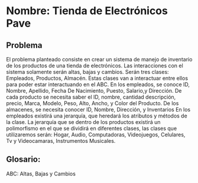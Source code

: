 # Nombre: Tienda de Electrónicos Pave

## Problema
El problema planteado consiste en crear un sistema de manejo de inventario de los productos de una tienda de electrónicos. Las interacciones con el sistema solamente serán altas, bajas y cambios. Serán tres clases: Empleados, Productos, Almacén. Estas clases van a interactuar entre ellos para poder estar interactuando en el ABC. 
En los empleados, se conoce ID, Nombre, Apellido, Fecha De Nacimiento, Puesto, Salario,y Dirección. 
De cada producto se necesita saber el ID, nombre, cantidad descripción, precio, Marca, Modelo, Peso, Alto, Ancho, y Color del Producto. 
De los almacenes, se necesita conocer ID, Nombre, Dirección, y Inventarios 
En los empleados existirá una jerarquía, que heredará los atributos y métodos de la clase. La jerarquía que se dentro de los productos existirá un polimorfismo en el que se dividirá en diferentes clases, las clases que utilizaremos serán: Hogar, Audio, Computadoras, Videojuegos, Celulares, Tv y Videocamaras, Instrumentos Musicales. 



## Glosario:
ABC: Altas, Bajas y Cambios
